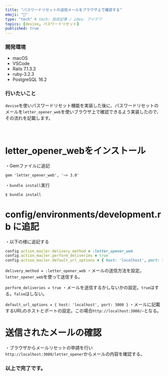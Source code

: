 ```yaml
---
title: "パスワードリセットの送信メールをブラウザ上で確認する"
emoji: "📩"
type: "tech" # tech: 技術記事 / idea: アイデア
topics: [devise, パスワードリセット]
published: true
---
```

### 開発環境
- macOS
- VSCode
- Rails 7.1.3.3
- ruby-3.2.3
- PostgreSQL 16.2

### 行いたいこと
`devise`を使いパスワードリセット機能を実装した後に、パスワードリセットのメールを```letter_opener_web```を使いブラウザ上で確認できるよう実装したので、その流れを記載します。
<br>
<br>
<br>

# letter_opener_webをインストール
・Gemファイルに追記
```rb:Gemfile
gem 'letter_opener_web', '~> 3.0'
```
・`bundle install`実行
```:ターミナル
$ bundle install
```

# config/environments/development.rb に追記
・以下の様に追記する
```rb:config/environments/development.rb
config.action_mailer.delivery_method = :letter_opener_web
config.action_mailer.perform_deliveries = true
config.action_mailer.default_url_options = { host: 'localhost', port: 3000 }
```
`delivery_method = :letter_opener_web`
・メールの送信方法を設定。`letter_opener_web`を使って送信する。

`perform_deliveries = true`
・メールを送信するかしないかの設定。`true`はする。`false`はしない。

`default_url_options = { host: 'localhost', port: 3000 }`
・メールに記載するURLのホストとポートの設定。この場合`http://localhost:3000/~`となる。

# 送信されたメールの確認
・ブラウザからメールリセットの申請を行い`http://localhost:3000/letter_opener`からメールの内容を確認する。

### 以上で完了です。

<br>
<br>
<br>